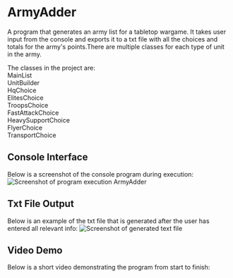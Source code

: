 # ArmyAdder
A program that generates an army list for a tabletop wargame. It takes user input from the console and exports it to a txt file with all the choices and totals for the army's points.There are multiple classes for each type of unit in the army.

The classes in the project are:<br />
MainList<br />
UnitBuilder<br />
HqChoice<br />
ElitesChoice<br />
TroopsChoice<br />
FastAttackChoice<br />
HeavySupportChoice<br />
FlyerChoice<br />
TransportChoice<br />

## Console Interface
Below is a screenshot of the console program during execution:
![Screenshot of program execution ArmyAdder](https://user-images.githubusercontent.com/97514020/152351028-46049bf9-89ef-4e5a-a9e1-116f164be8f8.png)

## Txt File Output
Below is an example of the txt file that is generated after the user has entered all relevant info:
![Screenshot of generated text file](https://user-images.githubusercontent.com/97514020/152351039-702f7bfb-342c-4439-9323-4e7157b0b1bb.png)

## Video Demo
Below is a short video demonstrating the program from start to finish:







